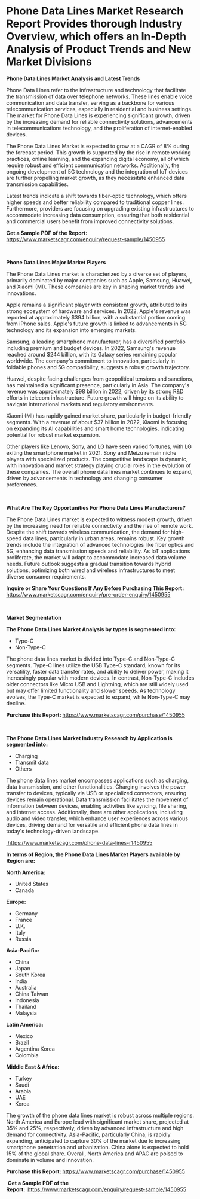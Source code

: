 <p><h1>Phone Data Lines Market Research Report Provides thorough Industry Overview, which offers an In-Depth Analysis of Product Trends and New Market Divisions</h1></p><p><strong>Phone Data Lines Market Analysis and Latest Trends</strong></p>
<p><p>Phone Data Lines refer to the infrastructure and technology that facilitate the transmission of data over telephone networks. These lines enable voice communication and data transfer, serving as a backbone for various telecommunication services, especially in residential and business settings. The market for Phone Data Lines is experiencing significant growth, driven by the increasing demand for reliable connectivity solutions, advancements in telecommunications technology, and the proliferation of internet-enabled devices.</p><p>The Phone Data Lines Market is expected to grow at a CAGR of 8% during the forecast period. This growth is supported by the rise in remote working practices, online learning, and the expanding digital economy, all of which require robust and efficient communication networks. Additionally, the ongoing development of 5G technology and the integration of IoT devices are further propelling market growth, as they necessitate enhanced data transmission capabilities.</p><p>Latest trends indicate a shift towards fiber-optic technology, which offers higher speeds and better reliability compared to traditional copper lines. Furthermore, providers are focusing on upgrading existing infrastructures to accommodate increasing data consumption, ensuring that both residential and commercial users benefit from improved connectivity solutions.</p></p>
<p><strong>Get a Sample PDF of the Report:&nbsp;</strong> <a href="https://www.marketscagr.com/enquiry/request-sample/1450955?utm_campaign=3264&utm_medium=2&utm_source=Github&utm_content=ia&utm_term=15042025&utm_id=phone-data-lines">https://www.marketscagr.com/enquiry/request-sample/1450955</a></p>
<p>&nbsp;</p>
<p><strong>Phone Data Lines Major Market Players</strong></p>
<p><p>The Phone Data Lines market is characterized by a diverse set of players, primarily dominated by major companies such as Apple, Samsung, Huawei, and Xiaomi (MI). These companies are key in shaping market trends and innovations.</p><p>Apple remains a significant player with consistent growth, attributed to its strong ecosystem of hardware and services. In 2022, Apple's revenue was reported at approximately $394 billion, with a substantial portion coming from iPhone sales. Apple's future growth is linked to advancements in 5G technology and its expansion into emerging markets.</p><p>Samsung, a leading smartphone manufacturer, has a diversified portfolio including premium and budget devices. In 2022, Samsung's revenue reached around $244 billion, with its Galaxy series remaining popular worldwide. The company's commitment to innovation, particularly in foldable phones and 5G compatibility, suggests a robust growth trajectory.</p><p>Huawei, despite facing challenges from geopolitical tensions and sanctions, has maintained a significant presence, particularly in Asia. The company's revenue was approximately $98 billion in 2022, driven by its strong R&D efforts in telecom infrastructure. Future growth will hinge on its ability to navigate international markets and regulatory environments.</p><p>Xiaomi (MI) has rapidly gained market share, particularly in budget-friendly segments. With a revenue of about $37 billion in 2022, Xiaomi is focusing on expanding its AI capabilities and smart home technologies, indicating potential for robust market expansion.</p><p>Other players like Lenovo, Sony, and LG have seen varied fortunes, with LG exiting the smartphone market in 2021. Sony and Meizu remain niche players with specialized products. The competitive landscape is dynamic, with innovation and market strategy playing crucial roles in the evolution of these companies. The overall phone data lines market continues to expand, driven by advancements in technology and changing consumer preferences.</p></p>
<p>&nbsp;</p>
<p><strong>What Are The Key Opportunities For Phone Data Lines Manufacturers?</strong></p>
<p><p>The Phone Data Lines market is expected to witness modest growth, driven by the increasing need for reliable connectivity and the rise of remote work. Despite the shift towards wireless communication, the demand for high-speed data lines, particularly in urban areas, remains robust. Key growth trends include the integration of advanced technologies like fiber optics and 5G, enhancing data transmission speeds and reliability. As IoT applications proliferate, the market will adapt to accommodate increased data volume needs. Future outlook suggests a gradual transition towards hybrid solutions, optimizing both wired and wireless infrastructures to meet diverse consumer requirements.</p></p>
<p><strong>Inquire or Share Your Questions If Any Before Purchasing This Report:</strong> <a href="https://www.marketscagr.com/enquiry/pre-order-enquiry/1450955?utm_campaign=3264&utm_medium=2&utm_source=Github&utm_content=ia&utm_term=15042025&utm_id=phone-data-lines">https://www.marketscagr.com/enquiry/pre-order-enquiry/1450955</a></p>
<p>&nbsp;</p>
<p><strong>Market Segmentation</strong></p>
<p><strong>The Phone Data Lines Market Analysis by types is segmented into:</strong></p>
<p><ul><li>Type-C</li><li>Non-Type-C</li></ul></p>
<p><p>The phone data lines market is divided into Type-C and Non-Type-C segments. Type-C lines utilize the USB Type-C standard, known for its versatility, faster data transfer rates, and ability to deliver power, making it increasingly popular with modern devices. In contrast, Non-Type-C includes older connectors like Micro USB and Lightning, which are still widely used but may offer limited functionality and slower speeds. As technology evolves, the Type-C market is expected to expand, while Non-Type-C may decline.</p></p>
<p><strong>Purchase this Report:&nbsp;</strong><a href="https://www.marketscagr.com/purchase/1450955?utm_campaign=3264&utm_medium=2&utm_source=Github&utm_content=ia&utm_term=15042025&utm_id=phone-data-lines">https://www.marketscagr.com/purchase/1450955</a></p>
<p>&nbsp;</p>
<p><strong>The Phone Data Lines Market Industry Research by Application is segmented into:</strong></p>
<p><ul><li>Charging</li><li>Transmit data</li><li>Others</li></ul></p>
<p><p>The phone data lines market encompasses applications such as charging, data transmission, and other functionalities. Charging involves the power transfer to devices, typically via USB or specialized connectors, ensuring devices remain operational. Data transmission facilitates the movement of information between devices, enabling activities like syncing, file sharing, and internet access. Additionally, there are other applications, including audio and video transfer, which enhance user experiences across various devices, driving demand for versatile and efficient phone data lines in today's technology-driven landscape.</p></p>
<p><a href="https://www.marketscagr.com/phone-data-lines-r1450955?utm_campaign=3264&utm_medium=2&utm_source=Github&utm_content=ia&utm_term=15042025&utm_id=phone-data-lines">&nbsp;https://www.marketscagr.com/phone-data-lines-r1450955</a></p>
<p><strong>In terms of Region, the Phone Data Lines Market Players available by Region are:</strong></p>
<p>
    <p> <strong> North America: </strong>
        <ul>
            <li>United States</li>
            <li>Canada</li>
        </ul>
        </p> 
    <p> <strong> Europe: </strong>
        <ul>
            <li>Germany</li>
            <li>France</li>
            <li>U.K.</li>
            <li>Italy</li>
            <li>Russia</li>
        </ul>
        </p> 
    <p> <strong> Asia-Pacific: </strong>
        <ul>
            <li>China</li>
            <li>Japan</li>
            <li>South Korea</li>
            <li>India</li>
            <li>Australia</li>
            <li>China Taiwan</li>
            <li>Indonesia</li>
            <li>Thailand</li>
            <li>Malaysia</li>
        </ul>
        </p> 
    <p> <strong> Latin America: </strong>
        <ul>
            <li>Mexico</li>
            <li>Brazil</li>
            <li>Argentina Korea</li>
            <li>Colombia</li>
        </ul>
        </p> 
    <p> <strong> Middle East & Africa: </strong>
        <ul>
            <li>Turkey</li>
            <li>Saudi</li>
            <li>Arabia</li>
            <li>UAE</li>
            <li>Korea</li>
        </ul>
    </p>
    </p>
<p><p>The growth of the phone data lines market is robust across multiple regions. North America and Europe lead with significant market share, projected at 35% and 25%, respectively, driven by advanced infrastructure and high demand for connectivity. Asia-Pacific, particularly China, is rapidly expanding, anticipated to capture 30% of the market due to increasing smartphone penetration and urbanization. China alone is expected to hold 15% of the global share. Overall, North America and APAC are poised to dominate in volume and innovation.</p></p>
<p><strong>Purchase this Report: </strong><a href="https://www.marketscagr.com/purchase/1450955?utm_campaign=3264&utm_medium=2&utm_source=Github&utm_content=ia&utm_term=15042025&utm_id=phone-data-lines">https://www.marketscagr.com/purchase/1450955</a></p>
<p>&nbsp;<strong>Get a Sample PDF of the Report:&nbsp;&nbsp;</strong><a href="https://www.marketscagr.com/enquiry/request-sample/1450955?utm_campaign=3264&utm_medium=2&utm_source=Github&utm_content=ia&utm_term=15042025&utm_id=phone-data-lines">https://www.marketscagr.com/enquiry/request-sample/1450955</a></p>
<p><strong></strong></p>
<p><p></p><p></p><p></p></p>